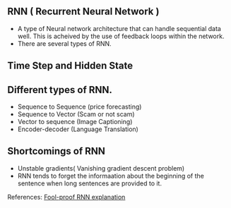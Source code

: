 ## RNN ( Recurrent Neural Network )
- A type of Neural network architecture that can handle sequential data well. This is acheived by the use of feedback loops within the network.
- There are several types of RNN.

## Time Step and Hidden State


## Different types of RNN.
- Sequence to Sequence (price forecasting)
- Sequence to Vector (Scam or not scam)
- Vector to sequence (Image Captioning)
- Encoder-decoder (Language Translation)

## Shortcomings of RNN
- Unstable gradients( Vanishing gradient descent problem)
- RNN tends to forget the informaation about the beginning of the sentence when long sentences are provided to it.


References:
[Fool-proof RNN explanation](https://youtu.be/y9PLF2GsD-c)
